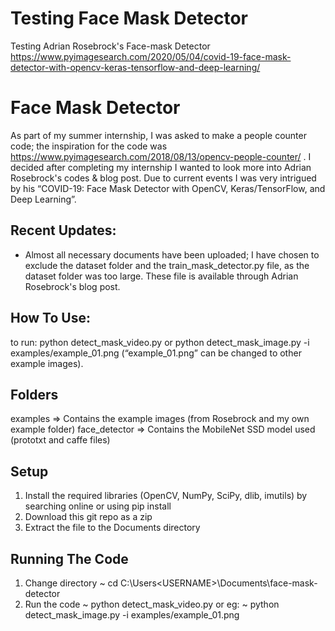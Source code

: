 # Testing Face Mask Detector
Testing Adrian Rosebrock's Face-mask Detector
https://www.pyimagesearch.com/2020/05/04/covid-19-face-mask-detector-with-opencv-keras-tensorflow-and-deep-learning/

# Face Mask Detector
As part of my summer internship, I was asked to make a people counter code; the inspiration for the code was https://www.pyimagesearch.com/2018/08/13/opencv-people-counter/ .
I decided after completing my internship I wanted to look more into Adrian Rosebrock's codes & blog post. Due to current events I was very intrigued by his “COVID-19: Face Mask Detector with OpenCV, Keras/TensorFlow, and Deep Learning”.

## Recent Updates:
* Almost all necessary documents have been uploaded; I have chosen to exclude the dataset folder and the train_mask_detector.py file, as the dataset folder was too large. These file is available through Adrian Rosebrock's blog post.

## How To Use:
to run: python detect_mask_video.py
or python detect_mask_image.py -i examples/example_01.png (“example_01.png” can be changed to other example images).

## Folders
examples => Contains the example images (from Rosebrock and my own example folder)
face_detector => Contains the MobileNet SSD model used (prototxt and caffe files)

## Setup
1. Install the required libraries (OpenCV, NumPy, SciPy, dlib, imutils) by searching online or using pip install
2. Download this git repo as a zip
3. Extract the file to the Documents directory

## Running The Code
1. Change directory
~ cd C:\Users\<USERNAME>\Documents\face-mask-detector
2. Run the code
~ python detect_mask_video.py
or eg:
~ python detect_mask_image.py -i examples/example_01.png
